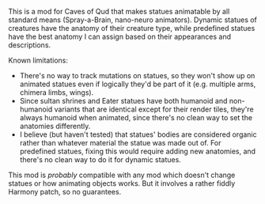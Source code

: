 This is a mod for Caves of Qud that makes statues animatable by all standard means (Spray-a-Brain, nano-neuro animators).
Dynamic statues of creatures have the anatomy of their creature type, while predefined statues have the best anatomy I
can assign based on their appearances and descriptions.

Known limitations:

* There's no way to track mutations on statues, so they won't show up on animated statues even if logically they'd be part of it (e.g. multiple arms, chimera limbs, wings).
* Since sultan shrines and Eater statues have both humanoid and non-humanoid variants that are identical except for their render tiles, they're always humanoid when animated, since there's no clean way to set the anatomies differently.
* I believe (but haven't tested) that statues' bodies are considered organic rather than whatever material the statue was made out of. For predefined statues, fixing this would require adding new anatomies, and there's no clean way to do it for dynamic statues.

This mod is *probably* compatible with any mod which doesn't change statues or how animating objects works. But it involves a rather fiddly Harmony patch, so no guarantees.
